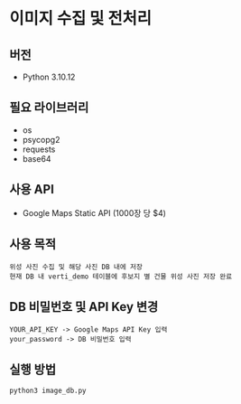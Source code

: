 # 이미지 수집 및 전처리

## 버전 
- Python 3.10.12

## 필요 라이브러리
- os
- psycopg2
- requests
- base64

## 사용 API
- Google Maps Static API (1000장 당 $4)

## 사용 목적
```
위성 사진 수집 및 해당 사진 DB 내에 저장
현재 DB 내 verti_demo 테이블에 후보지 별 건물 위성 사진 저장 완료
```

## DB 비밀번호 및 API Key 변경
```
YOUR_API_KEY -> Google Maps API Key 입력
your_password -> DB 비밀번호 입력
```

## 실행 방법
```
python3 image_db.py
```